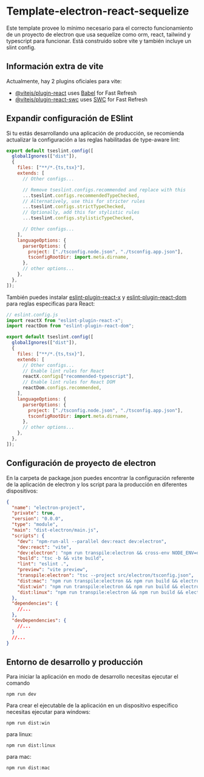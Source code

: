 # Template-electron-react-sequelize

Este template provee lo mínimo necesario para el correcto funcionamiento de un proyecto de electron que usa sequelize como orm, react, tailwind y typescript para funcionar. Está construido sobre vite y también incluye un slint config.

## Información extra de vite

Actualmente, hay 2 plugins oficiales para vite:

- [@vitejs/plugin-react](https://github.com/vitejs/vite-plugin-react/blob/main/packages/plugin-react) uses [Babel](https://babeljs.io/) for Fast Refresh
- [@vitejs/plugin-react-swc](https://github.com/vitejs/vite-plugin-react/blob/main/packages/plugin-react-swc) uses [SWC](https://swc.rs/) for Fast Refresh

## Expandir configuración de ESlint

Si tu estás desarrollando una aplicación de producción, se recomienda actualizar la configuración a las reglas habilitadas de type-aware lint:

```js
export default tseslint.config([
  globalIgnores(["dist"]),
  {
    files: ["**/*.{ts,tsx}"],
    extends: [
      // Other configs...

      // Remove tseslint.configs.recommended and replace with this
      ...tseslint.configs.recommendedTypeChecked,
      // Alternatively, use this for stricter rules
      ...tseslint.configs.strictTypeChecked,
      // Optionally, add this for stylistic rules
      ...tseslint.configs.stylisticTypeChecked,

      // Other configs...
    ],
    languageOptions: {
      parserOptions: {
        project: ["./tsconfig.node.json", "./tsconfig.app.json"],
        tsconfigRootDir: import.meta.dirname,
      },
      // other options...
    },
  },
]);
```

También puedes instalar [eslint-plugin-react-x](https://github.com/Rel1cx/eslint-react/tree/main/packages/plugins/eslint-plugin-react-x) y [eslint-plugin-react-dom](https://github.com/Rel1cx/eslint-react/tree/main/packages/plugins/eslint-plugin-react-dom) para reglas especificas para React:

```js
// eslint.config.js
import reactX from "eslint-plugin-react-x";
import reactDom from "eslint-plugin-react-dom";

export default tseslint.config([
  globalIgnores(["dist"]),
  {
    files: ["**/*.{ts,tsx}"],
    extends: [
      // Other configs...
      // Enable lint rules for React
      reactX.configs["recommended-typescript"],
      // Enable lint rules for React DOM
      reactDom.configs.recommended,
    ],
    languageOptions: {
      parserOptions: {
        project: ["./tsconfig.node.json", "./tsconfig.app.json"],
        tsconfigRootDir: import.meta.dirname,
      },
      // other options...
    },
  },
]);
```

## Configuración de proyecto de electron

En la carpeta de package.json puedes encontrar la configuración referente de la aplicación de electron y los script para la producción en diferentes dispositivos:

```json
{
  "name": "electron-project",
  "private": true,
  "version": "0.0.0",
  "type": "module",
  "main": "dist-electron/main.js",
  "scripts": {
    "dev": "npm-run-all --parallel dev:react dev:electron",
    "dev:react": "vite",
    "dev:electron": "npm run transpile:electron && cross-env NODE_ENV=development electron .",
    "build": "tsc -b && vite build",
    "lint": "eslint .",
    "preview": "vite preview",
    "transpile:electron": "tsc --project src/electron/tsconfig.json",
    "dist:mac": "npm run transpile:electron && npm run build && electron-builder --mac --arm64",
    "dist:win": "npm run transpile:electron && npm run build && electron-builder --win --x64",
    "dist:linux": "npm run transpile:electron && npm run build && electron-builder --linux --x64"
  },
  "dependencies": {
    //...
  },
  "devDependencies": {
    //...
  }
  //...
}
```

## Entorno de desarrollo y producción

Para iniciar la aplicación en modo de desarrollo necesitas ejecutar el comando

```console
npm run dev
```

Para crear el ejecutable de la aplicación en un dispositivo específico necesitas ejecutar para windows:

```console
npm run dist:win
```

para linux:

```console
npm run dist:linux
```

para mac:

```console
npm run dist:mac
```
